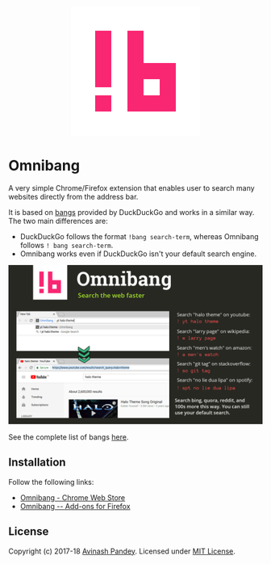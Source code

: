 <p align="center">
  <img src="img/omnibang-white-256.png" style="max-width:100%;">
</p>

# Omnibang

A very simple Chrome/Firefox extension that enables user to search many websites directly from the address bar.

It is based on [bangs](https://duckduckgo.com/bang) provided by DuckDuckGo and works in a similar way. The two main differences are:

- DuckDuckGo follows the format `!bang search-term`, whereas Omnibang follows `! bang search-term`.
- Omnibang works even if DuckDuckGo isn't your default search engine.

![Pictorial description of extension](/img/omnibang-banner-1280x800.png)

See the complete list of bangs [here](https://duckduckgo.com/bang).

## Installation

Follow the following links:

- [Omnibang - Chrome Web Store](https://chrome.google.com/webstore/detail/blmikombemiddkippgjijjgpdofliogo)
- [Omnibang -- Add-ons for Firefox](https://addons.mozilla.org/en-GB/firefox/addon/omnibang/)


## License

Copyright (c) 2017-18 [Avinash Pandey](http://mrpandey.com). Licensed under [MIT License](https://github.com/mrpandey/omnibox/blob/master/LICENSE).
